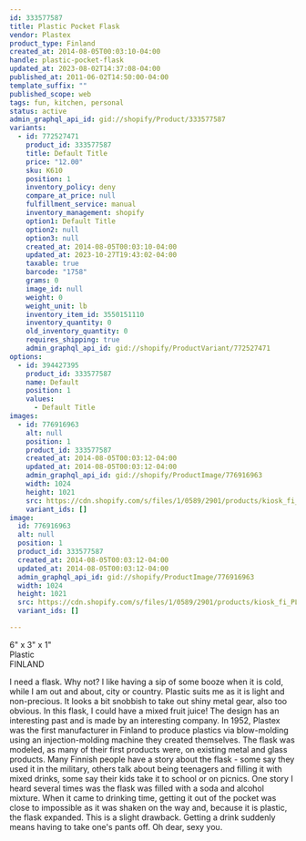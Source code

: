 ```yaml
---
id: 333577587
title: Plastic Pocket Flask
vendor: Plastex
product_type: Finland
created_at: 2014-08-05T00:03:10-04:00
handle: plastic-pocket-flask
updated_at: 2023-08-02T14:37:08-04:00
published_at: 2011-06-02T14:50:00-04:00
template_suffix: ""
published_scope: web
tags: fun, kitchen, personal
status: active
admin_graphql_api_id: gid://shopify/Product/333577587
variants:
  - id: 772527471
    product_id: 333577587
    title: Default Title
    price: "12.00"
    sku: K610
    position: 1
    inventory_policy: deny
    compare_at_price: null
    fulfillment_service: manual
    inventory_management: shopify
    option1: Default Title
    option2: null
    option3: null
    created_at: 2014-08-05T00:03:10-04:00
    updated_at: 2023-10-27T19:43:02-04:00
    taxable: true
    barcode: "1758"
    grams: 0
    image_id: null
    weight: 0
    weight_unit: lb
    inventory_item_id: 3550151110
    inventory_quantity: 0
    old_inventory_quantity: 0
    requires_shipping: true
    admin_graphql_api_id: gid://shopify/ProductVariant/772527471
options:
  - id: 394427395
    product_id: 333577587
    name: Default
    position: 1
    values:
      - Default Title
images:
  - id: 776916963
    alt: null
    position: 1
    product_id: 333577587
    created_at: 2014-08-05T00:03:12-04:00
    updated_at: 2014-08-05T00:03:12-04:00
    admin_graphql_api_id: gid://shopify/ProductImage/776916963
    width: 1024
    height: 1021
    src: https://cdn.shopify.com/s/files/1/0589/2901/products/kiosk_fi_PLASTICFLASK_1.jpeg?v=1407211392
    variant_ids: []
image:
  id: 776916963
  alt: null
  position: 1
  product_id: 333577587
  created_at: 2014-08-05T00:03:12-04:00
  updated_at: 2014-08-05T00:03:12-04:00
  admin_graphql_api_id: gid://shopify/ProductImage/776916963
  width: 1024
  height: 1021
  src: https://cdn.shopify.com/s/files/1/0589/2901/products/kiosk_fi_PLASTICFLASK_1.jpeg?v=1407211392
  variant_ids: []

---
```


6" x 3" x 1"  
Plastic  
FINLAND

I need a flask. Why not? I like having a sip of some booze when it is cold, while I am out and about, city or country. Plastic suits me as it is light and non-precious. It looks a bit snobbish to take out shiny metal gear, also too obvious. In this flask, I could have a mixed fruit juice! The design has an interesting past and is made by an interesting company. In 1952, Plastex was the first manufacturer in Finland to produce plastics via blow-molding using an injection-molding machine they created themselves. The flask was modeled, as many of their first products were, on existing metal and glass products. Many Finnish people have a story about the flask - some say they used it in the military, others talk about being teenagers and filling it with mixed drinks, some say their kids take it to school or on picnics. One story I heard several times was the flask was filled with a soda and alcohol mixture. When it came to drinking time, getting it out of the pocket was close to impossible as it was shaken on the way and, because it is plastic, the flask expanded. This is a slight drawback. Getting a drink suddenly means having to take one's pants off. Oh dear, sexy you.